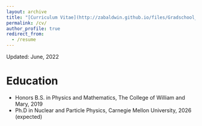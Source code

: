 ```yaml
---
layout: archive
title: "[Curriculum Vitae](http://zabaldwin.github.io/files/Gradschool_CV-3.pdf) "
permalink: /cv/
author_profile: true
redirect_from:
  - /resume
---
```



Updated: June, 2022

Education
======
* Honors B.S. in Physics and Mathematics, The College of William and Mary, 2019
* Ph.D in Nuclear and Particle Physics, Carnegie Mellon University, 2026 (expected)


